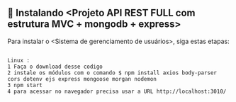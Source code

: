## 🚀 Instalando <Projeto API REST FULL com estrutura MVC + mongodb + express>

Para instalar o <Sistema de gerenciamento de usuários>, siga estas etapas:

```É preciso que tenha instalado o mongodb em seu computador 

Linux :
1 Faça o download desse codigo
2 instale os módulos com o comando $ npm install axios body-parser cors dotenv ejs express mongoose morgan nodemon      
3 npm start
4 para acessar no navegador precisa usar a URL http://localhost:3010/
